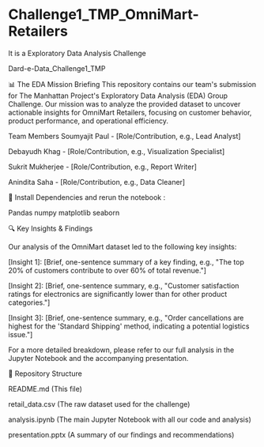 # Challenge1_TMP_OmniMart-Retailers

It is a Exploratory Data Analysis Challenge 

Dard-e-Data_Challenge1_TMP

📊 The EDA Mission Briefing
This repository contains our team's submission for The Manhattan Project's Exploratory Data Analysis (EDA) Group Challenge. Our mission was to analyze the provided dataset to uncover actionable insights for OmniMart Retailers, focusing on customer behavior, product performance, and operational efficiency.

Team Members
Soumyajit Paul - [Role/Contribution, e.g., Lead Analyst]

Debayudh Khag - [Role/Contribution, e.g., Visualization Specialist]

Sukrit Mukherjee - [Role/Contribution, e.g., Report Writer]

Anindita Saha - [Role/Contribution, e.g., Data Cleaner]

🚀 Install Dependencies and rerun the notebook :

Pandas
numpy
matplotlib
seaborn


🔍 Key Insights & Findings

Our analysis of the OmniMart dataset led to the following key insights:

[Insight 1]: [Brief, one-sentence summary of a key finding, e.g., "The top 20% of customers contribute to over 60% of total revenue."]

[Insight 2]: [Brief, one-sentence summary, e.g., "Customer satisfaction ratings for electronics are significantly lower than for other product categories."]

[Insight 3]: [Brief, one-sentence summary, e.g., "Order cancellations are highest for the 'Standard Shipping' method, indicating a potential logistics issue."]

For a more detailed breakdown, please refer to our full analysis in the Jupyter Notebook and the accompanying presentation.

📁 Repository Structure

README.md (This file)

retail_data.csv (The raw dataset used for the challenge)

analysis.ipynb (The main Jupyter Notebook with all our code and analysis)

presentation.pptx (A summary of our findings and recommendations)
